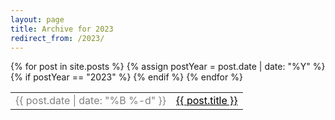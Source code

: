 ```yaml
---
layout: page
title: Archive for 2023
redirect_from: /2023/
---
```


<section class="archive-post-list">
<table>
{% for post in site.posts %}
    {% assign postYear = post.date | date: "%Y" %}
    {% if postYear == "2023" %}
    <tr>
        <td style="width: 100px; color: grey" nowrap>{{ post.date | date: "%B %-d" }}</td>
        <td><a href="{{ post.url | relative_url }}" style="color:black">{{ post.title }}</a></td>
    </tr>
    {% endif %}
{% endfor %}
</table>
</section>
